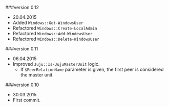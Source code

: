 ###version 0.12
  - 20.04.2015
  - Added ``Windows::Get-WindowsUser``
  - Refactored ``Windows::Create-LocalAdmin``
  - Refactored ``Windows::Add-WindowsUser``
  - Refactored ``Windows::Delete-WindowsUser``

###version 0.11
  - 06.04.2015
  - Improved ``Juju::Is-JujuMasterUnit`` logic.
    - If ``$PeerRelationName`` parameter is given, the first peer is considered the master unit.

###version 0.10
  - 30.03.2015
  - First commit.